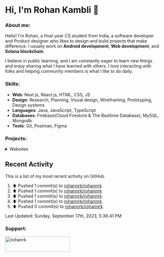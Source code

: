 # Hi, I'm Rohan Kambli 👋

###  About me:
Hello! I'm Rohan, a final-year CS student from India, a software developer and Product designer who likes to design and build projects that make difference.
I usually work on **Android development**, **Web development**, and **Solana blockchain**.

I believe in public learning, and I am constantly eager to learn new things and enjoy sharing what I have learned with others. I love interacting with folks and helping community members is what I like to do daily.

### Skills:

- **Web**: Next.js, React.js, HTML, CSS, JS
- **Design**: Research, Planning, Visual design, Wireframing, Prototyping, Design systems
- **Languages**: Java, JavaScript, TypeScript
- **Databases**: Firebase(Cloud Firestore & The Realtime Database), MySQL, Mongodb
- **Tools**: Git, Postman, Figma

### Projects:


<!-- Websites -->

<details>
<summary>Websites</summary>

Web Site | Front End | Source Code | Live Demo
-------- | --------- | :-------: | :--:
Dev Portfolio | Next.js, TS, HTML, CSS | [Repo](https://github.com/rohannrk/dev-site) | [Link](https://devr-site.vercel.app/)
Linkcollect | Next.js, JS, Tailwind CSS, HTML | [Repo](https://github.com/rohannrk/Linkcollect-Frontend) | [Link](https://linkcollect.io//)
Airbnb-clone | Next.js, TS, Tailwind CSS, HTML | [Repo](https://github.com/rohannrk/airbnb) | [Link](https://propertyrental-a9edyimfl-rohannrk.vercel.app/)
Discord-clone | Next JS, TS, SQL | [Repo](https://github.com/rohannrk/discord-clone)| soon
</details>


## Recent Activity

This is a list of my most recent activity on GitHub.

<!--RECENT_ACTIVITY:start-->
1. ⬆️ Pushed 1 commit(s) to [rohannrk/rohannrk](https://github.com/rohannrk/rohannrk)<br>
2. ⬆️ Pushed 1 commit(s) to [rohannrk/rohannrk](https://github.com/rohannrk/rohannrk)<br>
3. ⬆️ Pushed 1 commit(s) to [rohannrk/rohannrk](https://github.com/rohannrk/rohannrk)<br>
4. ⬆️ Pushed 1 commit(s) to [rohannrk/rohannrk](https://github.com/rohannrk/rohannrk)<br>
5. ⬆️ Pushed 0 commit(s) to [rohannrk/rohannrk](https://github.com/rohannrk/rohannrk)<br>
<!--RECENT_ACTIVITY:end-->

<!--RECENT_ACTIVITY:last_update-->
Last Updated: Sunday, September 17th, 2023, 5:36:41 PM
<!--RECENT_ACTIVITY:last_update_end-->
  
<h3 align="left">Support:</h3>
<p><a href="https://www.buymeacoffee.com/rohanrk"> <img align="left" src="https://cdn.buymeacoffee.com/buttons/v2/default-yellow.png" height="50" width="210" alt="rohanrk" /></a></p><br><br>